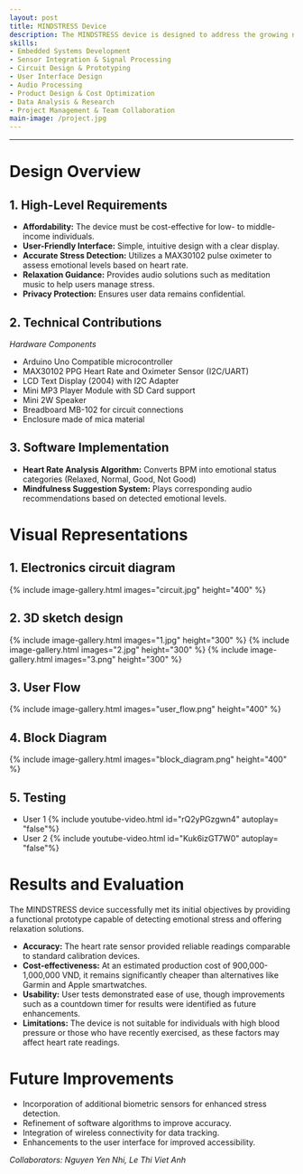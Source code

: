 ```yaml
---
layout: post
title: MINDSTRESS Device
description: The MINDSTRESS device is designed to address the growing need for affordable mental health monitoring solutions in Vietnam. Given the high prevalence of mental health issues, particularly among young individuals, this device aims to provide an accessible, cost-effective tool for detecting emotional stress and offering mindfulness practices to users.
skills: 
- Embedded Systems Development
- Sensor Integration & Signal Processing
- Circuit Design & Prototyping
- User Interface Design
- Audio Processing
- Product Design & Cost Optimization
- Data Analysis & Research
- Project Management & Team Collaboration
main-image: /project.jpg 
---
```


---
# Design Overview 

## **1. High-Level Requirements**
- **Affordability:** The device must be cost-effective for low- to middle-income individuals.
- **User-Friendly Interface:** Simple, intuitive design with a clear display.
- **Accurate Stress Detection:** Utilizes a MAX30102 pulse oximeter to assess emotional levels based on heart rate.
- **Relaxation Guidance:** Provides audio solutions such as meditation music to help users manage stress.
- **Privacy Protection:** Ensures user data remains confidential.

## **2. Technical Contributions**
*Hardware Components*
- Arduino Uno Compatible microcontroller
- MAX30102 PPG Heart Rate and Oximeter Sensor (I2C/UART)
- LCD Text Display (2004) with I2C Adapter
- Mini MP3 Player Module with SD Card support
- Mini 2W Speaker
- Breadboard MB-102 for circuit connections
- Enclosure made of mica material

## **3. Software Implementation**
- **Heart Rate Analysis Algorithm:** Converts BPM into emotional status categories (Relaxed, Normal, Good, Not Good)
- **Mindfulness Suggestion System:** Plays corresponding audio recommendations based on detected emotional levels. 

    
# Visual Representations

## **1. Electronics circuit diagram**
{% include image-gallery.html images="circuit.jpg" height="400" %} 

## **2. 3D sketch design**
{% include image-gallery.html images="1.jpg" height="300" %} 
{% include image-gallery.html images="2.jpg" height="300" %} 
{% include image-gallery.html images="3.png" height="300" %} 

## **3. User Flow**
{% include image-gallery.html images="user_flow.png" height="400" %}

## **4. Block Diagram**
{% include image-gallery.html images="block_diagram.png" height="400" %}

## **5. Testing**
- User 1
{% include youtube-video.html id="rQ2yPGzgwn4" autoplay= "false"%}
- User 2
{% include youtube-video.html id="Kuk6izGT7W0" autoplay= "false"%}


# Results and Evaluation

The MINDSTRESS device successfully met its initial objectives by providing a functional prototype capable of detecting emotional stress and offering relaxation solutions.
- **Accuracy:** The heart rate sensor provided reliable readings comparable to standard calibration devices.
- **Cost-effectiveness:** At an estimated production cost of 900,000-1,000,000 VND, it remains significantly cheaper than alternatives like Garmin and Apple smartwatches.
- **Usability:** User tests demonstrated ease of use, though improvements such as a countdown timer for results were identified as future enhancements.
- **Limitations:** The device is not suitable for individuals with high blood pressure or those who have recently exercised, as these factors may affect heart rate readings.


# Future Improvements
- Incorporation of additional biometric sensors for enhanced stress detection.
- Refinement of software algorithms to improve accuracy.
- Integration of wireless connectivity for data tracking.
- Enhancements to the user interface for improved accessibility.

*Collaborators: Nguyen Yen Nhi, Le Thi Viet Anh*

